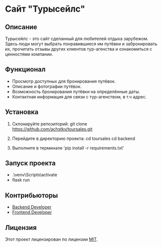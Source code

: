 # Сайт "Турысейлс"

## Описание

Турысейлс - это сайт сделанный для любителей отдыха зарубежом. Здесь люди могут выбрать понравившиеся им путёвки и забронировать их, прочитать отзывы других клиентов тур-агенства и ознакомиться с ценностями компании.

## Функционал

- Просмотр доступных для бронирования путёвок.
- Описание и фотографии путёвок.
- Возможность бронирования путёвки на определённые даты.
- Контактная информация для связи с тур-агенством, в т.ч адрес.

## Установка

1. Склонируйте репозиторий:
git clone https://github.com/achstkv/toursales.git

2. Перейдите в директорию проекта:
cd toursales
cd backend

3. Выполните в терминале 'pip install -r requirements.txt'

## Запуск проекта

- .\venv\Scripts\activate
- flask run

## Контрибьюторы

- [Backend Developer](https://github.com/pvvrv)
- [Frontend Developer](https://github.com/achstkv)

## Лицензия

Этот проект лицензирован по лицензии [MIT](https://opensource.org/licenses/MIT).


